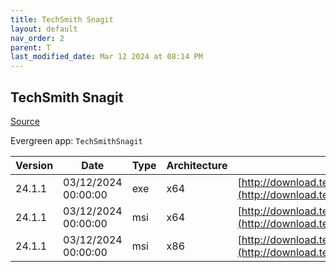```yaml
---
title: TechSmith Snagit
layout: default
nav_order: 2
parent: T
last_modified_date: Mar 12 2024 at 08:14 PM
---
```


## TechSmith Snagit

[Source](https://www.techsmith.com/)

Evergreen app: `TechSmithSnagit`

| Version | Date                | Type | Architecture | URI                                                                                                                                        |
| ------- | ------------------- | ---- | ------------ | ------------------------------------------------------------------------------------------------------------------------------------------ |
| 24.1.1  | 03/12/2024 00:00:00 | exe  | x64          | [http://download.techsmith.com/snagit/releases/2411/snagit.exe](http://download.techsmith.com/snagit/releases/2411/snagit.exe)             |
| 24.1.1  | 03/12/2024 00:00:00 | msi  | x64          | [http://download.techsmith.com/snagit/releases/2411/snagit.msi](http://download.techsmith.com/snagit/releases/2411/snagit.msi)             |
| 24.1.1  | 03/12/2024 00:00:00 | msi  | x86          | [http://download.techsmith.com/snagit/releases/2411/32bit/snagit.msi](http://download.techsmith.com/snagit/releases/2411/32bit/snagit.msi) |
